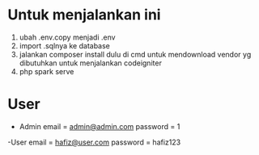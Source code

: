 # Untuk menjalankan ini
1. ubah .env.copy menjadi .env
2. import .sqlnya ke database
3. jalankan composer install dulu di cmd untuk mendownload vendor yg dibutuhkan untuk menjalankan codeigniter
4. php spark serve

# User
- Admin
email = admin@admin.com
password = 1

-User
email = hafiz@user.com
password = hafiz123
